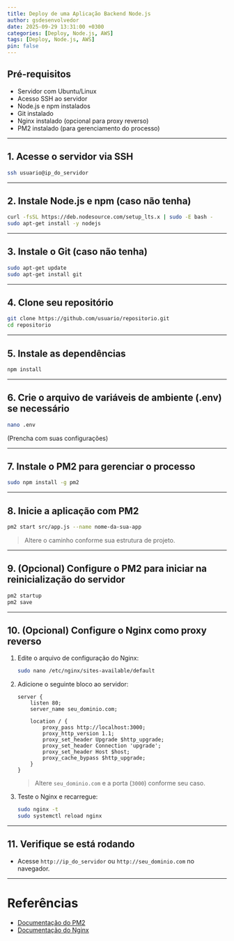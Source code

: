 ```yaml
---
title: Deploy de uma Aplicação Backend Node.js
author: gsdesenvolvedor
date: 2025-09-29 13:31:00 +0300
categories: [Deploy, Node.js, AWS]
tags: [Deploy, Node.js, AWS]
pin: false
---
```


## Pré-requisitos

- Servidor com Ubuntu/Linux
- Acesso SSH ao servidor
- Node.js e npm instalados
- Git instalado
- Nginx instalado (opcional para proxy reverso)
- PM2 instalado (para gerenciamento do processo)

---

## 1. Acesse o servidor via SSH

```sh
ssh usuario@ip_do_servidor
```

---

## 2. Instale Node.js e npm (caso não tenha)

```sh
curl -fsSL https://deb.nodesource.com/setup_lts.x | sudo -E bash -
sudo apt-get install -y nodejs
```

---

## 3. Instale o Git (caso não tenha)

```sh
sudo apt-get update
sudo apt-get install git
```

---

## 4. Clone seu repositório

```sh
git clone https://github.com/usuario/repositorio.git
cd repositorio
```

---

## 5. Instale as dependências

```sh
npm install
```

---

## 6. Crie o arquivo de variáveis de ambiente (.env) se necessário

```sh
nano .env
```
(Prencha com suas configurações)

---

## 7. Instale o **PM2** para gerenciar o processo

```sh
sudo npm install -g pm2
```

---

## 8. Inicie a aplicação com PM2

```sh
pm2 start src/app.js --name nome-da-sua-app
```
> Altere o caminho conforme sua estrutura de projeto.

---

## 9. (Opcional) Configure o PM2 para iniciar na reinicialização do servidor

```sh
pm2 startup
pm2 save
```

---

## 10. (Opcional) Configure o Nginx como proxy reverso

1. Edite o arquivo de configuração do Nginx:

    ```sh
    sudo nano /etc/nginx/sites-available/default
    ```

2. Adicione o seguinte bloco ao servidor:

    ```
    server {
        listen 80;
        server_name seu_dominio.com;

        location / {
            proxy_pass http://localhost:3000;
            proxy_http_version 1.1;
            proxy_set_header Upgrade $http_upgrade;
            proxy_set_header Connection 'upgrade';
            proxy_set_header Host $host;
            proxy_cache_bypass $http_upgrade;
        }
    }
    ```

    > Altere `seu_dominio.com` e a porta (`3000`) conforme seu caso.

3. Teste o Nginx e recarregue:

    ```sh
    sudo nginx -t
    sudo systemctl reload nginx
    ```

---

## 11. Verifique se está rodando

- Acesse `http://ip_do_servidor` ou `http://seu_dominio.com` no navegador.

---

# Referências

- [Documentação do PM2](https://pm2.keymetrics.io/docs/usage/quick-start/)
- [Documentação do Nginx](https://nginx.org/en/docs/)

